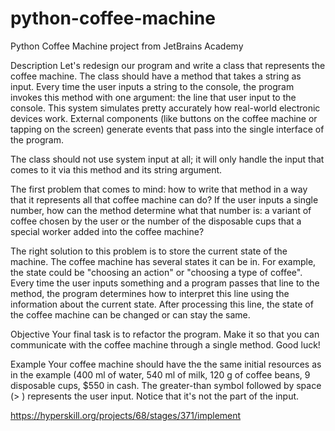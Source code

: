 # python-coffee-machine
Python Coffee Machine project from JetBrains Academy

Description
Let's redesign our program and write a class that represents the coffee machine. The class should have a method that takes a string as input. Every time the user inputs a string to the console, the program invokes this method with one argument: the line that user input to the console. This system simulates pretty accurately how real-world electronic devices work. External components (like buttons on the coffee machine or tapping on the screen) generate events that pass into the single interface of the program.

The class should not use system input at all; it will only handle the input that comes to it via this method and its string argument.

The first problem that comes to mind: how to write that method in a way that it represents all that coffee machine can do? If the user inputs a single number, how can the method determine what that number is: a variant of coffee chosen by the user or the number of the disposable cups that a special worker added into the coffee machine?

The right solution to this problem is to store the current state of the machine. The coffee machine has several states it can be in. For example, the state could be "choosing an action" or "choosing a type of coffee". Every time the user inputs something and a program passes that line to the method, the program determines how to interpret this line using the information about the current state. After processing this line, the state of the coffee machine can be changed or can stay the same.

Objective
Your final task is to refactor the program. Make it so that you can communicate with the coffee machine through a single method. Good luck!

Example
Your coffee machine should have the the same initial resources as in the example (400 ml of water, 540 ml of milk, 120 g of coffee beans, 9 disposable cups, $550 in cash.
The greater-than symbol followed by space (> ) represents the user input. Notice that it's not the part of the input.

https://hyperskill.org/projects/68/stages/371/implement
